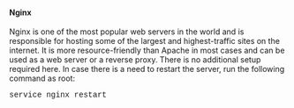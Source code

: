 <style>
	.code {
		font-size: 14;
		font-family: courier;
	}
</style>

<h4>Nginx</h4>

Nginx is one of the most popular web servers in the world and is responsible for hosting some of the largest and highest-traffic sites on the internet. It is more resource-friendly than Apache in most cases and can be used as a web server or a reverse proxy. There is no additional setup required here. In case there is a need to restart the server, run the following command as root:

<p class="code">service nginx restart</p>